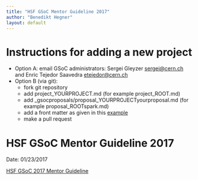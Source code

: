 ```yaml
---
title: "HSF GSoC Mentor Guideline 2017"
author: "Benedikt Hegner"
layout: default
---
```


# Instructions for adding a new project

 * Option A: email GSoC administrators: Sergei Gleyzer <a href="mailto:sergei@cern.ch">sergei@cern.ch</a> and Enric Tejedor Saavedra <a href="mailto:etejedor@cern.ch">etejedor@cern.ch</a>
 * Option B (via git): 
   * fork git repository 
   * add project_YOURPROJECT.md (for example project_ROOT.md)
   * add _gsocproposals/proposal_YOURPROJECTyourproposal.md (for example proposal_ROOTspark.md)
   * add a front matter as given in this [example](https://github.com/HEP-SF/hep-sf.github.io/master/_gsocproposals/proposal_ROOTspark.md)
   * make a pull request


# HSF GSoC Mentor Guideline 2017
Date: 01/23/2017

[HSF GSoC 2017 Mentor Guideline](https://docs.google.com/document/d/1EzHknPt3NCCk860gOltTWx_iOg5vmCwKS9p0zKBX1YY/pub)


